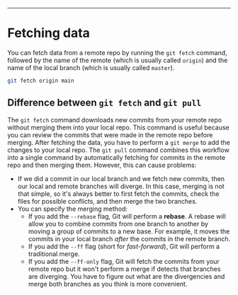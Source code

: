 ***
# Fetching data

You can fetch data from a remote repo by running the `git fetch` command, followed by the name of the remote (which is usually called `origin`) and the name of the local branch (which is usually called `master`).
```zsh
git fetch origin main
```
## Difference between `git fetch` and `git pull`

The `git fetch` command downloads new commits from your remote repo without merging them into your local repo. This command is useful because you can review the commits that were made in the remote repo before merging. After fetching the data, you have to perform a `git merge` to add the changes to your local repo.
The `git pull` command combines this workflow into a single command by automatically fetching for commits in the remote repo and then merging them. However, this can cause problems:
- If we did a commit in our local branch and we fetch new commits, then our local and remote branches will diverge. In this case, merging is not that simple, so it's always better to first fetch the commits, check the files for possible conflicts, and then merge the two branches.
- You can specify the merging method:
	- If you add the `--rebase` flag, Git will perform a **rebase**. A rebase will allow you to combine commits from one branch to another by moving a group of commits to a new base. For example, it moves the commits in your local branch _after_ the commits in the remote branch.
	- If you add the `--ff` flag (short for _fast-forward_), Git will perform a traditional merge.
	- If you add the `--ff-only` flag, Git will fetch the commits from your remote repo but it won't perform a merge if detects that branches are diverging. You have to figure out what are the divergencies and merge both branches as you think is more convenient.